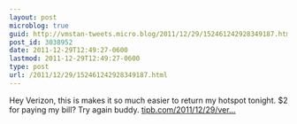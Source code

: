 ```yaml
---
layout: post
microblog: true
guid: http://vmstan-tweets.micro.blog/2011/12/29/152461242928349187.html
post_id: 3038952
date: 2011-12-29T12:49:27-0600
lastmod: 2011-12-29T12:49:27-0600
type: post
url: /2011/12/29/152461242928349187.html
---
```

Hey Verizon, this is makes it so much easier to return my hotspot tonight. $2 for paying my bill? Try again buddy. <a href="http://www.tipb.com/2011/12/29/verizon-charging-2-fee-online-phone-payments/">tipb.com/2011/12/29/ver…</a>
